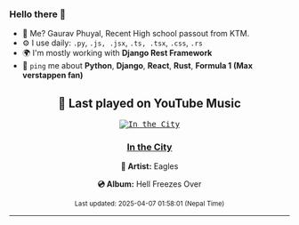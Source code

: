 ### Hello there 👋
- 💨 Me? Gaurav Phuyal, Recent High school passout from KTM.
- ⚙️ I use daily: `.py`, `.js, .jsx`, `.ts, .tsx`, `.css`, `.rs`
- 🌍 I'm mostly working with **Django Rest Framework**
- 💬 `ping` me about **Python**, **Django**, **React**, **Rust**, **Formula 1 (Max verstappen fan)**
<!-- YOUTUBE-MUSIC-START -->
<div align='center'>

## 🎵 Last played on YouTube Music

<kbd>

[![In the City](https://lastfm.freetls.fastly.net/i/u/174s/ec559161068a480699519195e06af1e7.png)](https://lastfm.freetls.fastly.net/i/u/174s/ec559161068a480699519195e06af1e7.png)

</kbd>

### [In the City](https://www.youtube.com/results?search_query=Eagles%20In%20the%20City)

**🎤 Artist:** Eagles

**💿 Album:** Hell Freezes Over

<sub>Last updated: 2025-04-07 01:58:01 (Nepal Time)</sub>

</div>

<!-- YOUTUBE-MUSIC-END -->
<hr>

